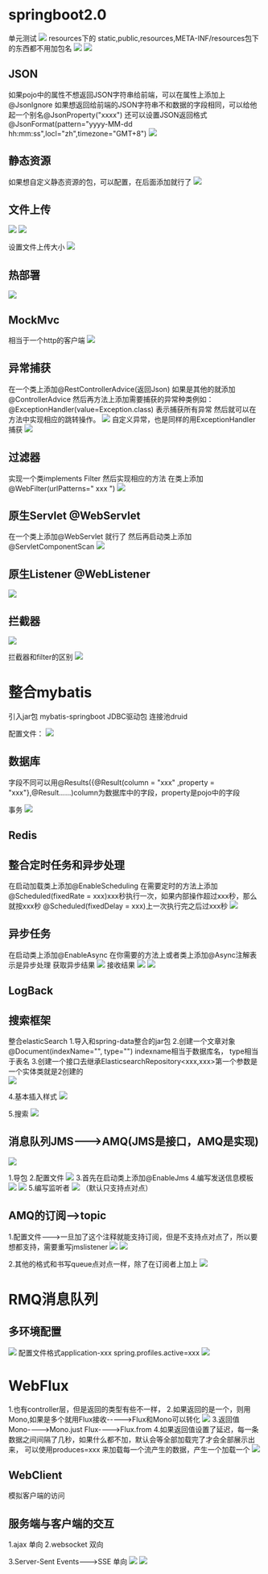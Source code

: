  # springboot2.0
 单元测试
 ![](../_v_images/_1547543629_12377.png)
resources下的  static,public,resources,META-INF/resources包下的东西都不用加包名
![](../_v_images/_1545914789_20030.png)
![](../_v_images/_1545915022_4645.png)
## JSON
如果pojo中的属性不想返回JSON字符串给前端，可以在属性上添加上@JsonIgnore
如果想返回给前端的JSON字符串不和数据的字段相同，可以给他起一个别名@JsonProperty("xxxx")
还可以设置JSON返回格式  @JsonFormat(pattern="yyyy-MM-dd hh:mm:ss",locl="zh",timezone="GMT+8")
![](../_v_images/_1545907285_10073.png)

## 静态资源
如果想自定义静态资源的包，可以配置，在后面添加就行了
![](../_v_images/_1545922193_21721.png)

## 文件上传
![](../_v_images/_1545964217_31071.png)
![](../_v_images/_1545967855_21358.png)

设置文件上传大小
![](../_v_images/_1545969537_12919.png)


## 热部署
![](../_v_images/_1545992769_1641.png)


## MockMvc

相当于一个http的客户端
![](../_v_images/_1545996099_19806.png)

## 异常捕获
在一个类上添加@RestControllerAdvice(返回Json)  如果是其他的就添加@ControllerAdvice
然后再方法上添加需要捕获的异常种类例如：@ExceptionHandler(value=Exception.class) 表示捕获所有异常
然后就可以在方法中实现相应的跳转操作。
![](../_v_images/_1545996728_11858.png)
自定义异常，也是同样的用ExceptionHandler捕获
![](../_v_images/_1545997145_12141.png)


## 过滤器
实现一个类implements Filter
然后实现相应的方法
在类上添加@WebFilter(urlPatterns=" xxx ")
![](../_v_images/_1546064169_16513.png)
## 原生Servlet  @WebServlet
在一个类上添加@WebServlet 就行了
然后再启动类上添加@ServletComponentScan
![](../_v_images/_1546064530_3147.png)

## 原生Listener   @WebListener
![](../_v_images/_1546065028_29200.png)

## 拦截器
![](../_v_images/_1546066395_2629.png)

拦截器和filter的区别
![](../_v_images/_1546066525_13902.png)

# 整合mybatis
引入jar包
mybatis-springboot
JDBC驱动包
连接池druid


配置文件：
![](../_v_images/_1546070706_8361.png)


## 数据库
字段不同可以用@Results({@Result(column = "xxx" ,property = "xxx"},@Result......)column为数据库中的字段，property是pojo中的字段

事务
![](../_v_images/_1546085614_28900.png)


## Redis




## 整合定时任务和异步处理
在启动加载类上添加@EnableScheduling
在需要定时的方法上添加
@Scheduled(fixedRate = xxx)xxx秒执行一次，如果内部操作超过xxx秒，那么就按xxx秒
@Scheduled(fixedDelay = xxx)上一次执行完之后过xxx秒
![](../_v_images/_1546155988_4111.png)

## 异步任务
在启动类上添加@EnableAsync
在你需要的方法上或者类上添加@Async注解表示是异步处理
获取异步结果
![](../_v_images/_1546159581_21766.png)
接收结果
![](../_v_images/_1546439126_12068.png)
![](../_v_images/_1546166398_32586.png)



## LogBack



## 搜索框架
整合elasticSearch
1.导入和spring-data整合的jar包
2.创建一个文章对象@Document(indexName="", type="") indexname相当于数据库名，  type相当于表名
3.创建一个接口去继承ElasticsearchRepository<xxx,xxx>第一个参数是一个实体类就是2创建的   
![](../_v_images/_1546326305_2114.png)

4.基本插入样式
![](../_v_images/_1546327424_23595.png)

5.搜索
![](../_v_images/_1546327576_20818.png)



## 消息队列JMS--->AMQ(JMS是接口，AMQ是实现)
![](../_v_images/_1546342998_29416.png)

1.导包
2.配置文件
![](../_v_images/_1546346628_8728.png)
3.首先在启动类上添加@EnableJms
4.编写发送信息模板
![](../_v_images/_1546345963_3971.png)
![](../_v_images/_1546345915_20465.png)
5.编写监听者
![](../_v_images/_1546345975_20132.png)
（默认只支持点对点）

## AMQ的订阅-->topic
1.配置文件--->一旦加了这个注释就能支持订阅，但是不支持点对点了，所以要想都支持，需要重写jmslistener
![](../_v_images/_1546416893_31188.png)
![](../_v_images/_1546417109_15444.png)

2.其他的格式和书写queue点对点一样，除了在订阅者上加上
![](../_v_images/_1546418266_30045.png)



# RMQ消息队列




## 多环境配置
![](../_v_images/_1546434070_4057.png)
配置文件格式application-xxx       spring.profiles.active=xxx
![](../_v_images/_1546434091_23054.png)


# WebFlux
1.也有controller层，但是返回的类型有些不一样，
2.如果返回的是一个，则用Mono<xxx>,如果是多个就用Flux<xxx>接收----->Flux和Mono可以转化
![](../_v_images/_1546491354_18322.png)
3.返回值
Mono---->Mono.just
Flux---->Flux.from
4.如果返回值设置了延迟，每一条数据之间间隔了几秒，如果什么都不加，默认会等全部加载完了才会全部展示出来，
可以使用produces=xxx 来加载每一个流产生的数据，产生一个加载一个
![](../_v_images/_1546496193_17093.png)

## WebClient
模拟客户端的访问


##  服务端与客户端的交互
1.ajax  单向
2.websocket  双向


3.Server-Sent Events--->SSE  单向
![](../_v_images/_1546521569_18486.png)
![](../_v_images/_1546521596_1335.png)






